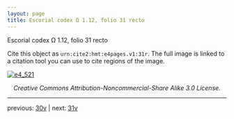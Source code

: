```yaml
---
layout: page
title: Escorial codex Ω 1.12, folio 31 recto
---
```


Escorial codex Ω 1.12, folio 31 recto

Cite this object as `urn:cite2:hmt:e4pages.v1:31r`.  The full image is linked to a citation tool you can use to cite regions of the image.

[![e4_521](http://www.homermultitext.org/iipsrv?IIIF=/project/homer/pyramidal/deepzoom/hmt/e4img/2017a/e4_521.tif/full/800,/0/default.jpg)](http://www.homermultitext.org/ict2/?urn=urn:cite2:hmt:e4img.2017a:e4_521) 

<p style="text-align: center; font-style: italic;">Creative Commons Attribution-Noncommercial-Share Alike 3.0 License.</p>

---

previous: [30v](../30v/) | next: [31v](../31v/)